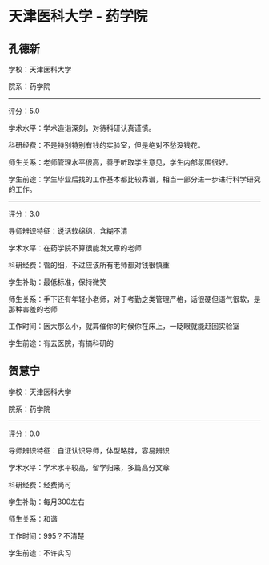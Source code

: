 # 天津医科大学 - 药学院

## 孔德新

学校：天津医科大学

院系：药学院

* * *

评分：5.0

学术水平：学术造诣深刻，对待科研认真谨慎。

科研经费：不是特别特别有钱的实验室，但是绝对不愁没钱花。

师生关系：老师管理水平很高，善于听取学生意见，学生内部氛围很好。

学生前途：学生毕业后找的工作基本都比较靠谱，相当一部分进一步进行科学研究的工作。

* * *

评分：3.0

导师辨识特征：说话软绵绵，含糊不清

学术水平：在药学院不算很能发文章的老师

科研经费：管的细，不过应该所有老师都对钱很慎重

学生补助：最低标准，保持微笑

师生关系：手下还有年轻小老师，对于考勤之类管理严格，话很硬但语气很软，是那种害羞的老师

工作时间：医大那么小，就算催你的时候你在床上，一眨眼就能赶回实验室

学生前途：有去医院，有搞科研的

## 贺慧宁

学校：天津医科大学

院系：药学院

* * *

评分：0.0

导师辨识特征：自证认识导师，体型略胖，容易辨识

学术水平：学术水平较高，留学归来，多篇高分文章

科研经费：经费尚可

学生补助：每月300左右

师生关系：和谐

工作时间：995？不清楚

学生前途：不许实习